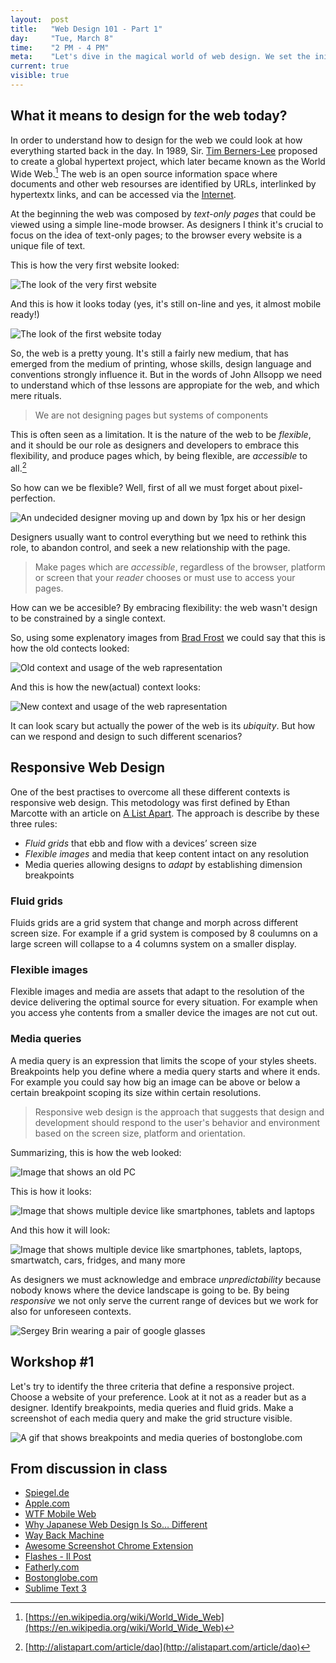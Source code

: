 ```yaml
---
layout:  post
title:   "Web Design 101 - Part 1"
day:     "Tue, March 8"
time:    "2 PM - 4 PM"
meta:    "Let's dive in the magical world of web design. We set the initial basis for the course with an introduction on the subject followed by policies and information"
current: true
visible: true
---
```


## What it means to design for the web today?

In order to understand how to design for the web we could look at how everything started back in the day. In 1989, Sir. [Tim Berners-Lee](https://www.w3.org/People/Berners-Lee/) proposed to create a global hypertext project, which later became known as the World Wide Web.[^1]
The web is an open source information space where documents and other web resourses are identified by URLs, interlinked by hypertextx links, and can be accessed via the [Internet](https://en.wikipedia.org/wiki/Internet).

At the beginning the web was composed by _text-only pages_ that could be viewed using a simple line-mode browser. As designers I think it's crucial to focus on the idea of text-only pages; to the browser every website is a unique file of text. 

This is how the very first website looked:

![The look of the very first website](../uploads/2016/03/first-website.jpg)

And this is how it looks today (yes, it's still on-line and yes, it almost mobile ready!)

![The look of the first website today](../uploads/2016/03/first-website-today.jpg)

So, the web is a pretty young. It's still a fairly new medium, that has emerged from the medium of printing, whose skills, design language and conventions strongly influence it. But in the words of John Allsopp we need to understand which of thse lessons are appropiate for the web, and which mere rituals.

> We are not designing pages but systems of components

This is often seen as a limitation. It is the nature of the web to be _flexible_, and it should be our role as designers and developers to embrace this flexibility, and produce pages which, by being flexible, are _accessible_ to all.[^2]

So how can we be flexible? Well, first of all we must forget about pixel-perfection. 

![An undecided designer moving up and down by 1px his or her design](../uploads/2016/03/pixel-perfect.gif)

Designers usually want to control everything but we need to rethink this role, to abandon control, and seek a new relationship with the page.

> Make pages which are _accessible_, regardless of the browser, platform or screen that your _reader_ chooses or must use to access your pages.

How can we be accesible? By embracing flexibility: the web wasn't design to be constrained by a single context.

So, using some explenatory images from [Brad Frost](http://bradfrost.com/blog/web/for-a-future-friendly-web/) we could say that this is how the old contects looked:

![Old context and usage of the web rapresentation](../uploads/2016/03/old-context.jpg)

And this is how the new(actual) context looks:

![New context and usage of the web rapresentation](../uploads/2016/03/new-context.jpg)

It can look scary but actually the power of the web is its _ubiquity_. But how can we respond and design to such different scenarios?

## Responsive Web Design

One of the best practises to overcome all these different contexts is responsive web design. This metodology was first defined by Ethan Marcotte with an article on [A List Apart](http://alistapart.com/article/responsive-web-design). The approach is describe by these three rules:

- _Fluid grids_ that ebb and flow with a devices’ screen size
- _Flexible images_ and media that keep content intact on any resolution
- Media queries allowing designs to _adapt_ by establishing dimension breakpoints

### Fluid grids

Fluids grids are a grid system that change and morph across different screen size. For example if a grid system is composed by 8 coulumns on a large screen will collapse to a 4 columns system on a smaller display.

### Flexible images

Flexible images and media are assets that adapt to the resolution of the device delivering the optimal source for every situation. For example when you access yhe contents from a smaller device the images are not cut out.

### Media queries

A media query is an expression that limits the scope of your styles sheets. Breakpoints help you define where a media query starts and where it ends. For example you could say how big an image can be above or below a certain breakpoint scoping its size within certain resolutions. 

> Responsive web design is the approach that suggests that design and development should respond to the user's behavior and environment based on the screen size, platform and orientation.

Summarizing, this is how the web looked: 

![Image that shows an old PC](../uploads/2016/03/this-is-not-the-web.jpg)

This is how it looks:

![Image that shows multiple device like smartphones, tablets and laptops](../uploads/2016/03/this-is-the-web.jpg)

And this how it will look:

![Image that shows multiple device like smartphones, tablets, laptops, smartwatch, cars, fridges, and many more](../uploads/2016/03/this-will-be-the-web.jpg)

As designers we must acknowledge and embrace _unpredictability_ because nobody knows where the device landscape is going to be. By being _responsive_ we not only serve the current range of devices but we work for also for unforeseen contexts. 

![Sergey Brin wearing a pair of google glasses](../uploads/2016/03/google-glasses.jpg)

## Workshop #1 

Let's try to identify the three criteria that define a responsive project. Choose a website of your preference. Look at it not as a reader but as a designer. Identify breakpoints, media queries and fluid grids. Make a screenshot of each media query and make the grid structure visible.

![A gif that shows breakpoints and media queries of bostonglobe.com](../uploads/2016/03/boston-globe-responsive.gif)

## From discussion in class

- [Spiegel.de](http://www.spiegel.de/)
- [Apple.com](http://www.apple.com/)
- [WTF Mobile Web](http://wtfmobileweb.com/)
- [Why Japanese Web Design Is So… Different](http://randomwire.com/why-japanese-web-design-is-so-different/)
- [Way Back Machine](http://archive.org/web/)
- [Awesome Screenshot Chrome Extension](https://www.awesomescreenshot.com/)
- [Flashes - Il Post](http://flashes.ilpost.it/)
- [Fatherly.com](http://wordisborn.fatherly.com/)
- [Bostonglobe.com](http://www.bostonglobe.com/)
- [Sublime Text 3](https://www.sublimetext.com/3)

[^1]: [https://en.wikipedia.org/wiki/World_Wide_Web](https://en.wikipedia.org/wiki/World_Wide_Web)
[^2]: [http://alistapart.com/article/dao](http://alistapart.com/article/dao)
